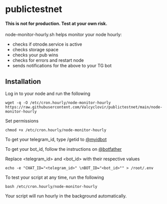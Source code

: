 # publictestnet

#### This is not for production. Test at your own risk.

node-monitor-hourly.sh helps monitor your node hourly: 
- checks if otnode.service is active
- checks storage space
- checks your pub wins
- checks for errors and restart node
- sends notifications for the above to your TG bot

## Installation
Log in to your node and run the following
```
wget -q -O /etc/cron.hourly/node-monitor-hourly https://raw.githubusercontent.com/Valcyclovir/publictestnet/main/node-monitor-hourly 
```
Set permissions
```
chmod +x /etc/cron.hourly/node-monitor-hourly
```
To get your telegram_id, type /getid to [@myidbot](https://t.me/myidbot)

To get your bot_id, follow the instructions on [@botfather](https://t.me/botfather)

Replace <telegram_id> and <bot_id> with their respective values
```
echo -e "CHAT_ID="<telegram_id>" \nBOT_ID="<bot_id>"" > /root/.env
```
To test your script at any time, run the following
```
bash /etc/cron.hourly/node-monitor-hourly
```
Your script will run hourly in the background automatically.
